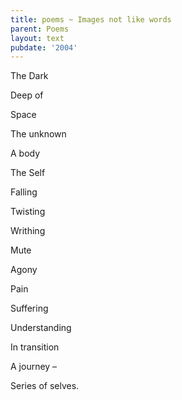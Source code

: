 ```yaml
---
title: poems ~ Images not like words
parent: Poems
layout: text
pubdate: '2004'
---
```

The Dark

Deep of

Space

The unknown

A body

The Self

Falling

Twisting

Writhing

Mute

Agony

Pain

Suffering

Understanding

In transition

A journey –

Series of selves.
